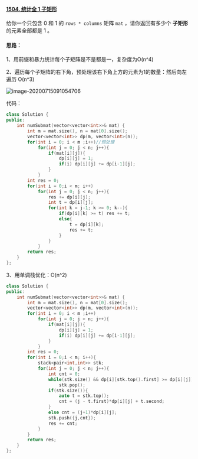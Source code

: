 #### [1504. 统计全 1 子矩形](https://leetcode-cn.com/problems/count-submatrices-with-all-ones/)

给你一个只包含 0 和 1 的 `rows * columns` 矩阵 `mat` ，请你返回有多少个 **子矩形** 的元素全部都是 1 。

#### 思路：

1、用前缀和暴力统计每个子矩阵是不是都是一，复杂度为O(n^4)

2、遍历每个子矩阵的右下角，预处理该右下角上方的元素为1的数量：然后向左遍历 O(n^3)

![image-20200715091054706](https://i.loli.net/2020/07/15/iyEkvI61TXtfCNW.png)

代码：

```cpp
class Solution {
public:
    int numSubmat(vector<vector<int>>& mat) {
        int m = mat.size(), n = mat[0].size();
        vector<vector<int>> dp(m, vector<int>(n));
        for(int i = 0; i < m ;i++)//预处理
            for(int j = 0; j < n; j++){
                if(mat[i][j]){
                    dp[i][j] = 1;
                    if(i) dp[i][j] += dp[i-1][j];
                }
            }
        int res = 0;
        for(int i = 0;i < m; i++)
            for(int j = 0; j < n; j++){
                res += dp[i][j];
                int t = dp[i][j];
                for(int k = j-1; k >= 0; k--){
                    if(dp[i][k] >= t) res += t;
                    else{
                        t = dp[i][k];
                        res += t;
                    }
                }
            }
        return res;
    }
};
```

3、用单调栈优化：O(n^2)

```cpp
class Solution {
public:
    int numSubmat(vector<vector<int>>& mat) {
        int m = mat.size(), n = mat[0].size();
        vector<vector<int>> dp(m, vector<int>(n));
        for(int i = 0; i < m ;i++)
            for(int j = 0; j < n; j++){
                if(mat[i][j]){
                    dp[i][j] = 1;
                    if(i) dp[i][j] += dp[i-1][j];
                }
            }
        int res = 0;
        for(int i = 0;i < m; i++){
            stack<pair<int,int>> stk;
            for(int j = 0; j < n; j++){
                int cnt = 0;
                while(stk.size() && dp[i][stk.top().first] >= dp[i][j])
                    stk.pop();
                if(stk.size()){
                    auto t = stk.top();
                    cnt = (j - t.first)*dp[i][j] + t.second;
                }
                else cnt = (j+1)*dp[i][j];
                stk.push({j,cnt});
                res += cnt;
            }
        }  
        return res;
    }
};
```

